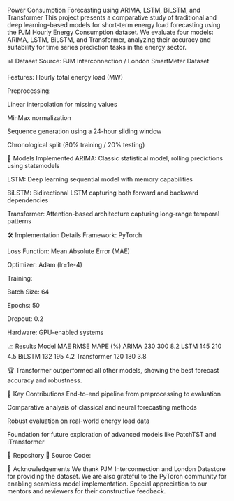 Power Consumption Forecasting using ARIMA, LSTM, BiLSTM, and Transformer
This project presents a comparative study of traditional and deep learning-based models for short-term energy load forecasting using the PJM Hourly Energy Consumption dataset. We evaluate four models: ARIMA, LSTM, BiLSTM, and Transformer, analyzing their accuracy and suitability for time series prediction tasks in the energy sector.

📊 Dataset
Source: PJM Interconnection / London SmartMeter Dataset

Features: Hourly total energy load (MW)

Preprocessing:

Linear interpolation for missing values

MinMax normalization

Sequence generation using a 24-hour sliding window

Chronological split (80% training / 20% testing)

🧠 Models Implemented
ARIMA: Classic statistical model, rolling predictions using statsmodels

LSTM: Deep learning sequential model with memory capabilities

BiLSTM: Bidirectional LSTM capturing both forward and backward dependencies

Transformer: Attention-based architecture capturing long-range temporal patterns

🛠️ Implementation Details
Framework: PyTorch

Loss Function: Mean Absolute Error (MAE)

Optimizer: Adam (lr=1e-4)

Training:

Batch Size: 64

Epochs: 50

Dropout: 0.2

Hardware: GPU-enabled systems

📈 Results
Model	MAE	RMSE	MAPE (%)
ARIMA	230	300	8.2
LSTM	145	210	4.5
BiLSTM	132	195	4.2
Transformer	120	180	3.8

🏆 Transformer outperformed all other models, showing the best forecast accuracy and robustness.

📎 Key Contributions
End-to-end pipeline from preprocessing to evaluation

Comparative analysis of classical and neural forecasting methods

Robust evaluation on real-world energy load data

Foundation for future exploration of advanced models like PatchTST and iTransformer

🔗 Repository
📂 Source Code: 

🙏 Acknowledgements
We thank PJM Interconnection and London Datastore for providing the dataset. We are also grateful to the PyTorch community for enabling seamless model implementation. Special appreciation to our mentors and reviewers for their constructive feedback.

